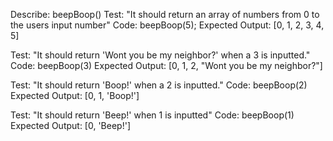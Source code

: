 Describe: beepBoop()
Test: "It should return an array of numbers from 0 to the users input number"
Code: beepBoop(5);
Expected Output: [0, 1, 2, 3, 4, 5]

Test: "It should return 'Wont you be my neighbor?' when a 3 is inputted."
Code: beepBoop(3)
Expected Output: [0, 1, 2, "Wont you be my neighbor?"]

Test: "It should return 'Boop!' when a 2 is inputted."
Code: beepBoop(2)
Expected Output: [0, 1, 'Boop!']

Test: "It should return 'Beep!' when 1 is inputted"
Code: beepBoop(1)
Expected Output: [0, 'Beep!']
